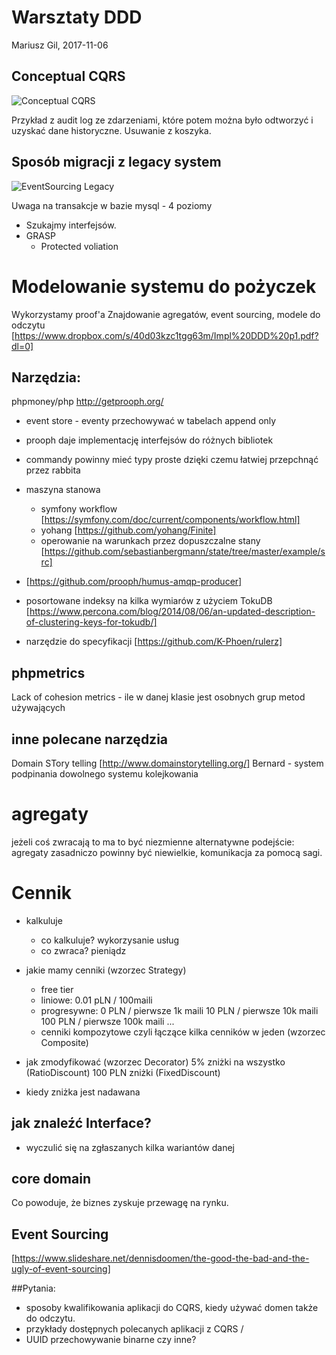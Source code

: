 # Warsztaty DDD
Mariusz Gil, 2017-11-06

## Conceptual CQRS

![Conceptual CQRS](http://engineering.skybettingandgaming.com/images/alberto-cqrs.jpg)

Przykład z audit log ze zdarzeniami, które potem można było odtworzyć i uzyskać dane historyczne. Usuwanie z koszyka.

## Sposób migracji z legacy system
![EventSourcing Legacy](https://adaptechsolutions.net/wp-content/uploads/EventSourcingWithLegacy.png)

Uwaga na transakcje w bazie mysql - 4 poziomy

- Szukajmy interfejsów. 
- GRASP
    - Protected voliation

# Modelowanie systemu do pożyczek
Wykorzystamy proof'a 
Znajdowanie agregatów, event sourcing, modele do odczytu
[https://www.dropbox.com/s/40d03kzc1tgg63m/Impl%20DDD%20p1.pdf?dl=0]

## Narzędzia:
phpmoney/php
http://getprooph.org/
 - event store - eventy przechowywać w tabelach append only 
 - prooph daje implementację interfejsów do różnych bibliotek


- commandy powinny mieć typy proste dzięki czemu łatwiej przepchnąć przez rabbita
- maszyna stanowa 
    - symfony workflow [https://symfony.com/doc/current/components/workflow.html]
    - yohang [https://github.com/yohang/Finite]
    - operowanie na warunkach przez dopuszczalne stany [https://github.com/sebastianbergmann/state/tree/master/example/src]
- [https://github.com/prooph/humus-amqp-producer]
- posortowane indeksy na kilka wymiarów z użyciem TokuDB [https://www.percona.com/blog/2014/08/06/an-updated-description-of-clustering-keys-for-tokudb/]
- narzędzie do specyfikacji [https://github.com/K-Phoen/rulerz]
## phpmetrics
Lack of cohesion metrics - ile w danej klasie jest osobnych grup metod używających 

## inne polecane narzędzia
Domain STory telling [http://www.domainstorytelling.org/]
Bernard - system podpinania dowolnego systemu kolejkowania


# agregaty
jeżeli coś zwracają to ma to być niezmienne
alternatywne podejście: agregaty zasadniczo powinny być niewielkie, komunikacja za pomocą sagi. 

# Cennik
- kalkuluje
    - co kalkuluje? wykorzysanie usług
    - co zwraca? pieniądz
- jakie mamy cenniki (wzorzec Strategy)
    - free tier
    - liniowe: 0.01 pLN / 100maili
    - progresywne: 
        0 PLN / pierwsze 1k maili
        10 PLN / pierwsze 10k maili
        100 PLN / pierwsze 100k maili
        ...
    - cenniki kompozytowe czyli łączące kilka cenników w jeden (wzorzec Composite)
    
- jak zmodyfikować (wzorzec Decorator)
    5% zniżki na wszystko (RatioDiscount)
    100 PLN zniżki (FixedDiscount)
- kiedy zniżka jest nadawana

## jak znaleźć Interface?
- wyczulić się na zgłaszanych kilka wariantów danej 

## core domain
Co powoduje, że biznes zyskuje przewagę na rynku.

## Event Sourcing 
[https://www.slideshare.net/dennisdoomen/the-good-the-bad-and-the-ugly-of-event-sourcing] 

##Pytania:
 - sposoby kwalifikowania aplikacji do CQRS, kiedy używać domen także do odczytu.
 - przykłady dostępnych polecanych aplikacji z CQRS / 
 - UUID przechowywanie binarne czy inne? 